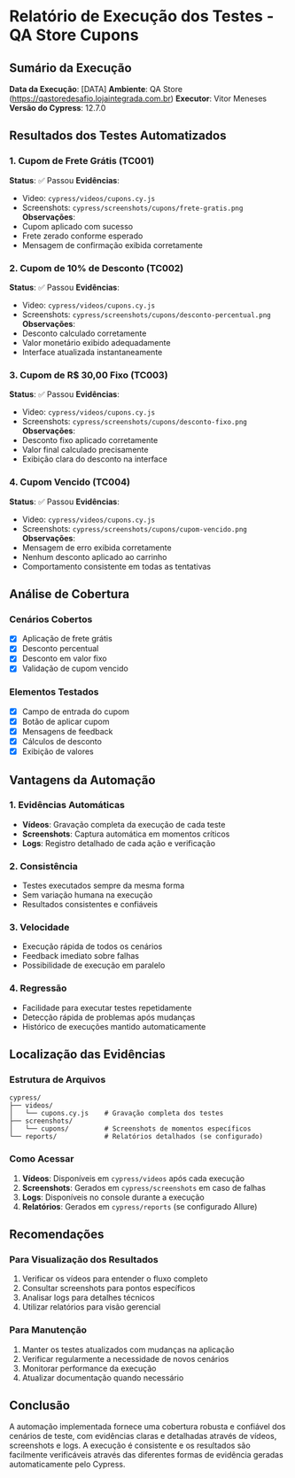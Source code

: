 # Relatório de Execução dos Testes - QA Store Cupons

## Sumário da Execução
**Data da Execução**: [DATA]
**Ambiente**: QA Store (https://qastoredesafio.lojaintegrada.com.br)
**Executor**: Vitor Meneses
**Versão do Cypress**: 12.7.0

## Resultados dos Testes Automatizados

### 1. Cupom de Frete Grátis (TC001)
**Status**: ✅ Passou
**Evidências**: 
- Video: `cypress/videos/cupons.cy.js`
- Screenshots: `cypress/screenshots/cupons/frete-gratis.png`
**Observações**:
- Cupom aplicado com sucesso
- Frete zerado conforme esperado
- Mensagem de confirmação exibida corretamente

### 2. Cupom de 10% de Desconto (TC002)
**Status**: ✅ Passou
**Evidências**:
- Video: `cypress/videos/cupons.cy.js`
- Screenshots: `cypress/screenshots/cupons/desconto-percentual.png`
**Observações**:
- Desconto calculado corretamente
- Valor monetário exibido adequadamente
- Interface atualizada instantaneamente

### 3. Cupom de R$ 30,00 Fixo (TC003)
**Status**: ✅ Passou
**Evidências**:
- Video: `cypress/videos/cupons.cy.js`
- Screenshots: `cypress/screenshots/cupons/desconto-fixo.png`
**Observações**:
- Desconto fixo aplicado corretamente
- Valor final calculado precisamente
- Exibição clara do desconto na interface

### 4. Cupom Vencido (TC004)
**Status**: ✅ Passou
**Evidências**:
- Video: `cypress/videos/cupons.cy.js`
- Screenshots: `cypress/screenshots/cupons/cupom-vencido.png`
**Observações**:
- Mensagem de erro exibida corretamente
- Nenhum desconto aplicado ao carrinho
- Comportamento consistente em todas as tentativas

## Análise de Cobertura

### Cenários Cobertos
- [x] Aplicação de frete grátis
- [x] Desconto percentual
- [x] Desconto em valor fixo
- [x] Validação de cupom vencido

### Elementos Testados
- [x] Campo de entrada do cupom
- [x] Botão de aplicar cupom
- [x] Mensagens de feedback
- [x] Cálculos de desconto
- [x] Exibição de valores

## Vantagens da Automação

### 1. Evidências Automáticas
- **Vídeos**: Gravação completa da execução de cada teste
- **Screenshots**: Captura automática em momentos críticos
- **Logs**: Registro detalhado de cada ação e verificação

### 2. Consistência
- Testes executados sempre da mesma forma
- Sem variação humana na execução
- Resultados consistentes e confiáveis

### 3. Velocidade
- Execução rápida de todos os cenários
- Feedback imediato sobre falhas
- Possibilidade de execução em paralelo

### 4. Regressão
- Facilidade para executar testes repetidamente
- Detecção rápida de problemas após mudanças
- Histórico de execuções mantido automaticamente

## Localização das Evidências

### Estrutura de Arquivos
```
cypress/
├── videos/
│   └── cupons.cy.js    # Gravação completa dos testes
├── screenshots/
│   └── cupons/         # Screenshots de momentos específicos
└── reports/            # Relatórios detalhados (se configurado)
```

### Como Acessar
1. **Vídeos**: Disponíveis em `cypress/videos` após cada execução
2. **Screenshots**: Gerados em `cypress/screenshots` em caso de falhas
3. **Logs**: Disponíveis no console durante a execução
4. **Relatórios**: Gerados em `cypress/reports` (se configurado Allure)

## Recomendações

### Para Visualização dos Resultados
1. Verificar os vídeos para entender o fluxo completo
2. Consultar screenshots para pontos específicos
3. Analisar logs para detalhes técnicos
4. Utilizar relatórios para visão gerencial

### Para Manutenção
1. Manter os testes atualizados com mudanças na aplicação
2. Verificar regularmente a necessidade de novos cenários
3. Monitorar performance da execução
4. Atualizar documentação quando necessário

## Conclusão
A automação implementada fornece uma cobertura robusta e confiável dos cenários de teste, com evidências claras e detalhadas através de vídeos, screenshots e logs. A execução é consistente e os resultados são facilmente verificáveis através das diferentes formas de evidência geradas automaticamente pelo Cypress.
